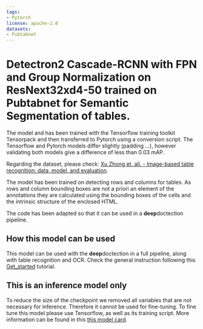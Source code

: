 ```yaml
---
tags:
- Pytorch
license: apache-2.0
datasets:
- Pubtabnet
---
```



# Detectron2 Cascade-RCNN with FPN and Group Normalization on ResNext32xd4-50 trained on Pubtabnet for Semantic Segmentation of tables. 

The model and has been trained with the Tensorflow training toolkit Tensorpack and then transferred to Pytorch using a conversion script. 
The Tensorflow and Pytorch models differ slightly (padding ...), however validating both models give a difference of less than 0.03 mAP.   

Regarding the dataset, please check: [Xu Zhong et. all. - Image-based table recognition: data, model, and evaluation](https://arxiv.org/abs/1911.10683). 

The model has been trained on detecting rows and columns for tables. As rows and column bounding boxes are not a priori an element of the annotations they are
calculated using the bounding boxes of the cells and the intrinsic structure of the enclosed HTML.

The code has been adapted so that it can be used in a **deep**doctection pipeline. 

## How this model can be used

This model can be used with the **deep**doctection in a full pipeline, along with table recognition and OCR. Check the general instruction following this [Get_started](https://github.com/deepdoctection/deepdoctection/blob/master/notebooks/Get_Started.ipynb) tutorial.

  
## This is an inference model only

To reduce the size of the checkpoint we removed all variables that are not necessary for inference. Therefore it cannot be used for fine-tuning. To fine tune this model please use Tensorflow, as well as its training script. More information can be found in this [this model card](https://huggingface.co/deepdoctection/tp_casc_rcnn_X_32xd4_50_FPN_GN_2FC_pubtabnet_rc). 